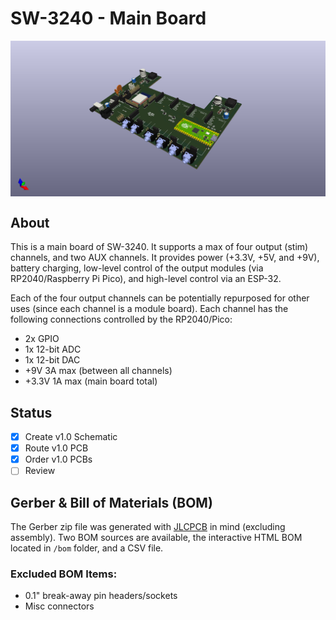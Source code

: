 # SW-3240 - Main Board
<img align="center" src="../../../doc/images/SW-3240.png">

## About
This is a main board of SW-3240. It supports a max of four output (stim) channels, and two AUX channels.
It provides power (+3.3V, +5V, and +9V), battery charging, low-level control of the output modules (via RP2040/Raspberry Pi Pico), and high-level control via an ESP-32.

Each of the four output channels can be potentially repurposed for other uses (since each channel is a module board). Each channel has the following connections controlled by the RP2040/Pico:
- 2x GPIO
- 1x 12-bit ADC
- 1x 12-bit DAC
- +9V 3A max (between all channels)
- +3.3V 1A max (main board total)

## Status
- [x] Create v1.0 Schematic
- [x] Route v1.0 PCB
- [x] Order v1.0 PCBs
- [ ] Review 

## Gerber & Bill of Materials (BOM)
The Gerber zip file was generated with [JLCPCB](https://jlcpcb.com/) in mind (excluding assembly).
Two BOM sources are available, the interactive HTML BOM located in `/bom` folder, and a CSV file.

### Excluded BOM Items:
- 0.1" break-away pin headers/sockets
- Misc connectors